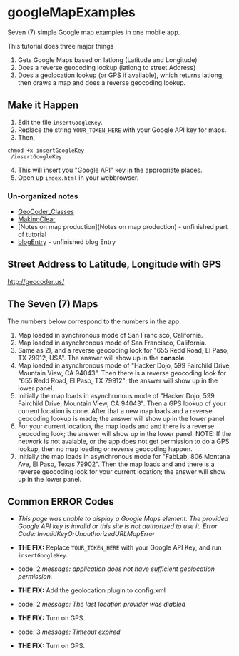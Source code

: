 # googleMapExamples
Seven (7) simple Google map examples in one mobile app.

This tutorial does three major things 

1. Gets Google Maps based on latlong (Latitude and Longitude)
2. Does a reverse geocoding lookup (latlong to street Address)
3. Does a geolocation lookup (or GPS if available), which returns latlong; then draws a map and does a reverse geocoding lookup.

## Make it Happen ##
1. Edit the file `insertGoogleKey`. 
2. Replace the string `YOUR_TOKEN_HERE` with your Google API key for maps.
3. Then,
```
chmod +x insertGoogleKey
./insertGoogleKey
```
4. This will insert you "Google API" key in the appropriate places.
5. Open up `index.html` in your webbrowser.


### Un-organized notes ###
* [GeoCoder_Classes](GeoCoder_Classes)
* [MakingClear](MakingClear)
* [Notes on map production](Notes on map production) - unfinished part of tutorial
* [blogEntry](blogEntry) - unfinished blog Entry


## Street Address to Latitude, Longitude with GPS ##

http://geocoder.us/

## The Seven (7) Maps ##

The numbers below correspond to the numbers in the app.

1. Map loaded in synchronous mode of San Francisco, California.
2. Map loaded in asynchronous mode of San Francisco, California.
3. Same as 2), and a reverse geocoding look for "655 Redd Road, El Paso, TX 79912, USA". The answer will show up in the **console**.
4. Map loaded in asynchronous mode of "Hacker Dojo, 599 Fairchild Drive, Mountain View, CA 94043". Then there is a reverse geocoding look for "655 Redd Road, El Paso, TX 79912"; the answer will show up in the lower panel.
5. Initially the map loads in asynchronous mode of "Hacker Dojo, 599 Fairchild Drive, Mountain View, CA 94043". Then a GPS lookup of your current location is done. After that a new map loads and a reverse geocoding lookup is made; the answer will show up in the lower panel.
6. For your current location, the map loads and and there is a reverse geocoding look; the answer will show up in the lower panel. NOTE: If the network is not avaiable, or the app does not get permission to do a GPS lookup, then no map loading or reverse geocoding happen.
7. Initially the map loads in asynchronous mode for "FabLab, 806 Montana Ave, El Paso, Texas 79902". Then the map loads and and there is a reverse geocoding look for your current location; the answer will show up in the lower panel. 

## Common ERROR Codes ##

* *This page was unable to display a Google Maps element. The provided Google API key is invalid or this site is not authorized to use it. Error Code: InvalidKeyOrUnauthorizedURLMapError*
* **THE FIX:** Replace `YOUR_TOKEN_HERE` with your Google API Key, and run `insertGoogleKey`.

* code: 2 *message: application does not have sufficient geolocation permission.*
* **THE FIX:** Add the geolocation plugin to config.xml

* code: 2 *message: The last location provider was diabled*
* **THE FIX:** Turn on GPS.

* code: 3 *message: Timeout expired*
* **THE FIX:** Turn on GPS.
